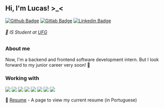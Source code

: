 ## Hi, I'm Lucas! >_<

[![Github Badge](https://img.shields.io/badge/-Github-000?style=flat-square&logo=Github&logoColor=white&link=https://github.com/lucaspmatos)](https://github.com/lucaspmatos)
[![Gitlab Badge](https://img.shields.io/badge/-Gitlab-purple?style=flat-square&logo=Gitlab&logoColor=white&link=https://gitlab.com/lucaspmatos)](https://gitlab.com/lucaspmatos)
[![Linkedin Badge](https://img.shields.io/badge/-LinkedIn-blue?style=flat-square&logo=Linkedin&logoColor=white&link=https://br.linkedin.com/in/lucaspmatos/)](https://br.linkedin.com/in/lucaspmatos/)

###### :closed_book: IS Student at [UFG](https://ufg.br)

### About me
Now, I'm a backend and frontend software development intern. But I look forward to my junior career very soon! :pray:

### Working with
![](https://img.shields.io/badge/HTML5-orange) 
![](https://img.shields.io/badge/CSS3-blue)
![](https://img.shields.io/badge/JavaScript-darkred)
![](https://img.shields.io/badge/jQuery-darkblue)
![](https://img.shields.io/badge/NodeJS-darkgreen)
![](https://img.shields.io/badge/Bootstrap-purple)
![](https://img.shields.io/badge/MySQL-yellow)
![](https://img.shields.io/badge/Sequelize-black)

:scroll: [Resume](https://lucaspmatos.github.io/my-digital-resume/) - A page to view my current resume (in Portuguese)
